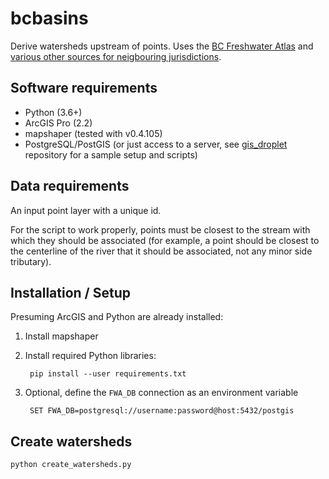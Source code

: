 # bcbasins

Derive watersheds upstream of points. Uses the [BC Freshwater Atlas](https://www2.gov.bc.ca/gov/content/data/geographic-data-services/topographic-data/freshwater) and [various other sources for neigbouring jurisdictions](notes_cross_boundary.md).

## Software requirements

- Python (3.6+)
- ArcGIS Pro (2.2)
- mapshaper (tested with v0.4.105)
- PostgreSQL/PostGIS (or just access to a server, see [gis_droplet](https://github.com/smnorris/gis_droplet) repository for a sample setup and scripts)


## Data requirements

An input point layer with a unique id.

For the script to work properly, points must be closest to the stream with which they should be associated (for example, a point should be closest to the centerline of the river that it should be associated, not any minor side tributary).


## Installation / Setup

Presuming ArcGIS and Python are already installed:

1. Install mapshaper
2. Install required Python libraries:

        pip install --user requirements.txt

3. Optional, define the `FWA_DB` connection as an environment variable

        SET FWA_DB=postgresql://username:password@host:5432/postgis


## Create watersheds

    python create_watersheds.py
